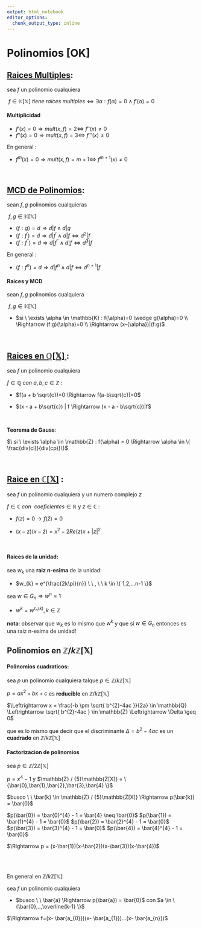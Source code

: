 ```yaml
---
output: html_notebook
editor_options: 
  chunk_output_type: inline
---
```


# Polinomios [OK]


## <u>__Raices Multiples__</u>:

sea $f$ un polinomio cualquiera

$\ f \in \mathbb{K[X]} \ tiene \ raices \ multiples \Leftrightarrow \exists \alpha : {f(\alpha)=0} \wedge {f'(\alpha)=0}$

#### __Multiplicidad__ 

* ${f'}(x)=0 \Longrightarrow mult(x, f)=2 \Leftrightarrow$ ${f''(x)} \neq 0$
* ${f''}(x)=0 \Longrightarrow mult(x, f)=3 \Leftrightarrow$ ${f'''(x)} \neq 0$

En general : 
* ${f^m}(x)=0 \Longrightarrow mult(x, f)=m+1 \Leftrightarrow$ ${f^{m+1}(x)} \neq 0$

<br>

## <u>__MCD de Polinomios__</u>:

sean ${f,g}$ polinomios cualquieras

$\ f,g \in \mathbb{K[X]}$ 

* $(f:g)=d  \Rightarrow d | f  \wedge d | g$
* $(f:{f}^{'})=d  \Rightarrow d | {f}^{'} \wedge  d | f \Leftrightarrow d^{2}|f$ 
* $(f:{f}^{''})=d  \Rightarrow d | {f}^{''}  \wedge d | f \Leftrightarrow d^{3}|f$

En  general : 
* $(f:{f}^{n})=d  \Rightarrow d | {f}^{n} \wedge d | f \Leftrightarrow d^{n+1}|f$

#### __Raices y MCD__

sean ${f,g}$ polinomios cualquiera

$\ f,g \in \mathbb{K[X]}$
* $si \ \exists \alpha \in \mathbb{K} : f(\alpha)=0 \wedge g(\alpha)=0 \\ \Rightarrow (f:g)(\alpha)=0 \\ \Rightarrow (x-{\alpha})|(f:g)$

<br>


## <u>__Raices en__ $\mathbb{Q[X]}$ </u>:

sea ${f}$ un polinomio cualquiera

$f \in \mathbb{Q} \ con  \ a,b,c \in  \mathbb{Z}$ :
* $f(a + b \sqrt{c})=0 \Rightarrow  f(a-b\sqrt{c})=0$

* $(x - a + b\sqrt{c}) | f \Rightarrow (x - a - b\sqrt{c})|f$

<br>

   __Teorema de Gauss__:

$\ si \  \exists \alpha  \in \mathbb{Z} : f(\alpha) = 0 \Rightarrow \alpha \in \{ \frac{div(ci)}{div(cp)}\}$

<br>

## <u>__Raice en__ $\mathbb{C[X]}$</u> :

sea ${f}$ un polinomio cualquiera y un numero complejo $z$ 

$f \in \mathbb{C} \ con \ \  coeficientes \in  \mathbb{R}$  y $z \in \mathbb{C}$  :
* $f(z)=0 \rightarrow  f(\bar{z})=0$ 

* $(x-z)(x-\bar{z})= x^{2}-2Re(z)x+ \left | z \right |^{2}$

<br>



#### __Raices de la unidad__:

sea $w_{k}$ una __raiz n-esima__ de la unidad:
* $w_{k} = e^{\frac{2k\pi}{n}} \ \ , \ \ k \in \{ 1,2,...n-1 \}$

sea $w \in G_{n} \Rightarrow w^{n}=1$
*  $w^{k}=w^{r_{n}(k)}, k \in \mathbb{Z}$

__nota__: observar que $w_{k}$ es lo mismo que $w^{k}$ y que si $w \in G_{n}$ entonces es una raiz n-esima de unidad! 


## Polinomios en $\mathbb{Z} / {k}\mathbb{Z[X]}$


#### Polinomios cuadraticos:

sea $p$ un polinomio cualquiera talque $p \in \mathbb{Z} / {k}\mathbb{Z[X]}$ 

$p = ax^{2} + bx + c$ es __reducible__ en  $\mathbb{Z} / {k}\mathbb{Z[X]}$

$\Leftrightarrow  x = \frac{-b \pm \sqrt{ b^{2}-4ac }}{2a} \in \mathbb{Q}  \Leftrightarrow \sqrt{ b^{2}-4ac } \in \mathbb{Z} \Leftrightarrow \Delta \geq 0$

que es lo mismo que decir que el discriminante $\Delta =  b^{2}-4ac$  es un __cuadrado__  en $\mathbb{Z} / {k}\mathbb{Z[X]}$

#### Factorizacion de polinomios

sea $p \in \mathbb{Z} / {2}\mathbb{Z[X]}$ 

$p = x^{4} - 1$  y   $\mathbb{Z} / {5}\mathbb{Z[X]} = \{\bar{0},\bar{1},\bar{2},\bar{3},\bar{4} \}$

$busco \ \ \bar{k} \in \mathbb{Z} / {5}\mathbb{Z[X]} \Rightarrow p(\bar{k}) = \bar{0}$

$p(\bar{0}) = \bar{0}^{4} - 1 = \bar{4} \neq \bar{0}$ 
$p(\bar{1}) = \bar{1}^{4} - 1 = \bar{0}$
$p(\bar{2}) = \bar{2}^{4} - 1 = \bar{0}$
$p(\bar{3}) = \bar{3}^{4} - 1 = \bar{0}$
$p(\bar{4}) = \bar{4}^{4} - 1 = \bar{0}$

$\Rightarrow p = (x-\bar{1})(x-\bar{2})(x-\bar{3})(x-\bar{4})$

<br><br>

En general en $\mathbb{Z} / {k}\mathbb{Z[X]}$:

sea ${f}$ un polinomio cualquiera

* $busco \ \ \bar{a} \Rightarrow p(\bar{a}) = \bar{0}$ con $a \in \{\bar{0},..,\overline{k-1} \}$

$\Rightarrow f=(x- \bar{a_{0}})(x- \bar{a_{1}})...(x- \bar{a_{n}})$





